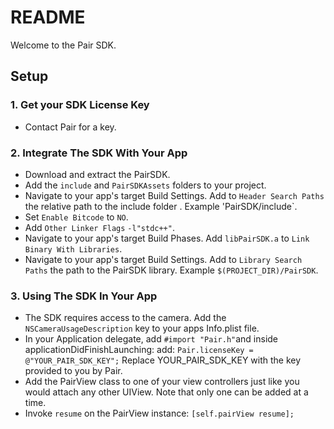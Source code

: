 # README #

Welcome to the Pair SDK.

## Setup ##

### 1. Get your SDK License Key ###
 * Contact Pair for a key.

### 2. Integrate The SDK With Your App ###
* Download and extract the PairSDK.
* Add the `include` and `PairSDKAssets` folders to your project.
* Navigate to your app's target Build Settings. Add to `Header Search Paths` the relative path to the include folder . Example 'PairSDK/include`.
* Set `Enable Bitcode` to `NO`.
* Add `Other Linker Flags` `-l"stdc++"`.
* Navigate to your app's target Build Phases. Add `libPairSDK.a` to `Link Binary With Libraries`.
* Navigate to your app's target Build Settings. Add to `Library Search Paths` the path to the PairSDK library. Example `$(PROJECT_DIR)/PairSDK`.

### 3. Using The SDK In Your App ###
* The SDK requires access to the camera. Add the `NSCameraUsageDescription` key to your apps Info.plist file.
* In your Application delegate, add `#import "Pair.h"`and inside applicationDidFinishLaunching: add: `Pair.licenseKey = @"YOUR_PAIR_SDK_KEY";` Replace YOUR_PAIR_SDK_KEY with the key provided to you by Pair.
* Add the PairView class to one of your view controllers just like you would attach any other UIView. Note that only one can be added at a time.
* Invoke `resume` on the PairView instance: `[self.pairView resume];`
